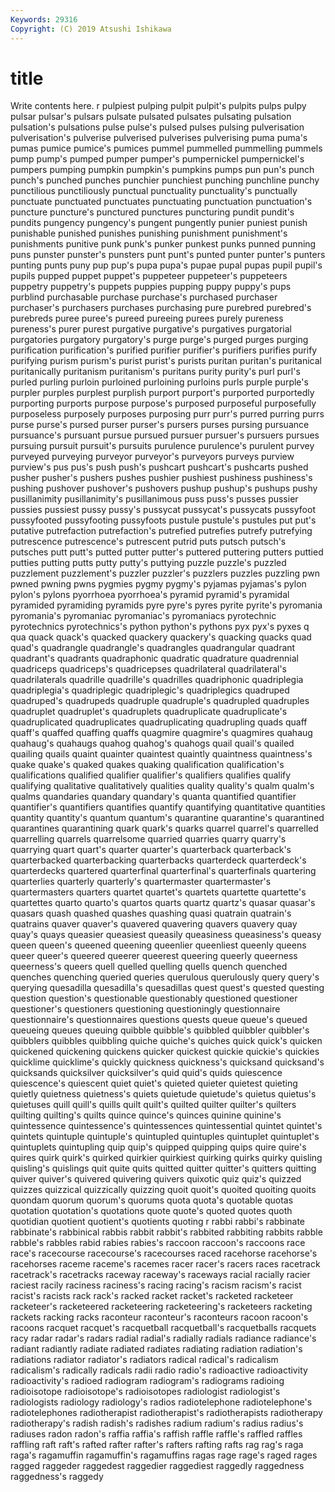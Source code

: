 ```yaml
---
Keywords: 29316
Copyright: (C) 2019 Atsushi Ishikawa
---
```


# title

Write contents here.
r pulpiest pulping pulpit pulpit's
pulpits pulps pulpy pulsar pulsar's pulsars pulsate pulsated pulsates pulsating
pulsation pulsation's pulsations pulse pulse's pulsed pulses pulsing pulverisation pulverisation's
pulverise pulverised pulverises pulverising puma puma's pumas pumice pumice's pumices
pummel pummelled pummelling pummels pump pump's pumped pumper pumper's pumpernickel
pumpernickel's pumpers pumping pumpkin pumpkin's pumpkins pumps pun pun's punch
punch's punched punches punchier punchiest punching punchline punchy punctilious punctiliously
punctual punctuality punctuality's punctually punctuate punctuated punctuates punctuating punctuation punctuation's
puncture puncture's punctured punctures puncturing pundit pundit's pundits pungency pungency's
pungent pungently punier puniest punish punishable punished punishes punishing punishment
punishment's punishments punitive punk punk's punker punkest punks punned punning
puns punster punster's punsters punt punt's punted punter punter's punters
punting punts puny pup pup's pupa pupa's pupae pupal pupas
pupil pupil's pupils pupped puppet puppet's puppeteer puppeteer's puppeteers puppetry
puppetry's puppets puppies pupping puppy puppy's pups purblind purchasable purchase
purchase's purchased purchaser purchaser's purchasers purchases purchasing pure purebred purebred's
purebreds puree puree's pureed pureeing purees purely pureness pureness's purer
purest purgative purgative's purgatives purgatorial purgatories purgatory purgatory's purge purge's
purged purges purging purification purification's purified purifier purifier's purifiers purifies
purify purifying purism purism's purist purist's purists puritan puritan's puritanical
puritanically puritanism puritanism's puritans purity purity's purl purl's purled purling
purloin purloined purloining purloins purls purple purple's purpler purples purplest
purplish purport purport's purported purportedly purporting purports purpose purpose's purposed
purposeful purposefully purposeless purposely purposes purposing purr purr's purred purring
purrs purse purse's pursed purser purser's pursers purses pursing pursuance
pursuance's pursuant pursue pursued pursuer pursuer's pursuers pursues pursuing pursuit
pursuit's pursuits purulence purulence's purulent purvey purveyed purveying purveyor purveyor's
purveyors purveys purview purview's pus pus's push push's pushcart pushcart's
pushcarts pushed pusher pusher's pushers pushes pushier pushiest pushiness pushiness's
pushing pushover pushover's pushovers pushup pushup's pushups pushy pusillanimity pusillanimity's
pusillanimous puss puss's pusses pussier pussies pussiest pussy pussy's pussycat
pussycat's pussycats pussyfoot pussyfooted pussyfooting pussyfoots pustule pustule's pustules put
put's putative putrefaction putrefaction's putrefied putrefies putrefy putrefying putrescence putrescence's
putrescent putrid puts putsch putsch's putsches putt putt's putted putter
putter's puttered puttering putters puttied putties putting putts putty putty's
puttying puzzle puzzle's puzzled puzzlement puzzlement's puzzler puzzler's puzzlers puzzles
puzzling pwn pwned pwning pwns pygmies pygmy pygmy's pyjamas pyjamas's
pylon pylon's pylons pyorrhoea pyorrhoea's pyramid pyramid's pyramidal pyramided pyramiding
pyramids pyre pyre's pyres pyrite pyrite's pyromania pyromania's pyromaniac pyromaniac's
pyromaniacs pyrotechnic pyrotechnics pyrotechnics's python python's pythons pyx pyx's pyxes
q qua quack quack's quacked quackery quackery's quacking quacks quad
quad's quadrangle quadrangle's quadrangles quadrangular quadrant quadrant's quadrants quadraphonic quadratic
quadrature quadrennial quadriceps quadriceps's quadricepses quadrilateral quadrilateral's quadrilaterals quadrille quadrille's
quadrilles quadriphonic quadriplegia quadriplegia's quadriplegic quadriplegic's quadriplegics quadruped quadruped's quadrupeds
quadruple quadruple's quadrupled quadruples quadruplet quadruplet's quadruplets quadruplicate quadruplicate's quadruplicated
quadruplicates quadruplicating quadrupling quads quaff quaff's quaffed quaffing quaffs quagmire
quagmire's quagmires quahaug quahaug's quahaugs quahog quahog's quahogs quail quail's
quailed quailing quails quaint quainter quaintest quaintly quaintness quaintness's quake
quake's quaked quakes quaking qualification qualification's qualifications qualified qualifier qualifier's
qualifiers qualifies qualify qualifying qualitative qualitatively qualities quality quality's qualm
qualm's qualms quandaries quandary quandary's quanta quantified quantifier quantifier's quantifiers
quantifies quantify quantifying quantitative quantities quantity quantity's quantum quantum's quarantine
quarantine's quarantined quarantines quarantining quark quark's quarks quarrel quarrel's quarrelled
quarrelling quarrels quarrelsome quarried quarries quarry quarry's quarrying quart quart's
quarter quarter's quarterback quarterback's quarterbacked quarterbacking quarterbacks quarterdeck quarterdeck's quarterdecks
quartered quarterfinal quarterfinal's quarterfinals quartering quarterlies quarterly quarterly's quartermaster quartermaster's
quartermasters quarters quartet quartet's quartets quartette quartette's quartettes quarto quarto's
quartos quarts quartz quartz's quasar quasar's quasars quash quashed quashes
quashing quasi quatrain quatrain's quatrains quaver quaver's quavered quavering quavers
quavery quay quay's quays queasier queasiest queasily queasiness queasiness's queasy
queen queen's queened queening queenlier queenliest queenly queens queer queer's
queered queerer queerest queering queerly queerness queerness's queers quell quelled
quelling quells quench quenched quenches quenching queried queries querulous querulously
query query's querying quesadilla quesadilla's quesadillas quest quest's quested questing
question question's questionable questionably questioned questioner questioner's questioners questioning questioningly
questionnaire questionnaire's questionnaires questions quests queue queue's queued queueing queues
queuing quibble quibble's quibbled quibbler quibbler's quibblers quibbles quibbling quiche
quiche's quiches quick quick's quicken quickened quickening quickens quicker quickest
quickie quickie's quickies quicklime quicklime's quickly quickness quickness's quicksand quicksand's
quicksands quicksilver quicksilver's quid quid's quids quiescence quiescence's quiescent quiet
quiet's quieted quieter quietest quieting quietly quietness quietness's quiets quietude
quietude's quietus quietus's quietuses quill quill's quills quilt quilt's quilted
quilter quilter's quilters quilting quilting's quilts quince quince's quinces quinine
quinine's quintessence quintessence's quintessences quintessential quintet quintet's quintets quintuple quintuple's
quintupled quintuples quintuplet quintuplet's quintuplets quintupling quip quip's quipped quipping
quips quire quire's quires quirk quirk's quirked quirkier quirkiest quirking
quirks quirky quisling quisling's quislings quit quite quits quitted quitter
quitter's quitters quitting quiver quiver's quivered quivering quivers quixotic quiz
quiz's quizzed quizzes quizzical quizzically quizzing quoit quoit's quoited quoiting
quoits quondam quorum quorum's quorums quota quota's quotable quotas quotation
quotation's quotations quote quote's quoted quotes quoth quotidian quotient quotient's
quotients quoting r rabbi rabbi's rabbinate rabbinate's rabbinical rabbis rabbit
rabbit's rabbited rabbiting rabbits rabble rabble's rabbles rabid rabies rabies's
raccoon raccoon's raccoons race race's racecourse racecourse's racecourses raced racehorse
racehorse's racehorses raceme raceme's racemes racer racer's racers races racetrack
racetrack's racetracks raceway raceway's raceways racial racially racier raciest racily
raciness raciness's racing racing's racism racism's racist racist's racists rack
rack's racked racket racket's racketed racketeer racketeer's racketeered racketeering racketeering's
racketeers racketing rackets racking racks raconteur raconteur's raconteurs racoon racoon's
racoons racquet racquet's racquetball racquetball's racquetballs racquets racy radar radar's
radars radial radial's radially radials radiance radiance's radiant radiantly radiate
radiated radiates radiating radiation radiation's radiations radiator radiator's radiators radical
radical's radicalism radicalism's radically radicals radii radio radio's radioactive radioactivity
radioactivity's radioed radiogram radiogram's radiograms radioing radioisotope radioisotope's radioisotopes radiologist
radiologist's radiologists radiology radiology's radios radiotelephone radiotelephone's radiotelephones radiotherapist radiotherapist's
radiotherapists radiotherapy radiotherapy's radish radish's radishes radium radium's radius radius's
radiuses radon radon's raffia raffia's raffish raffle raffle's raffled raffles
raffling raft raft's rafted rafter rafter's rafters rafting rafts rag
rag's raga raga's ragamuffin ragamuffin's ragamuffins ragas rage rage's raged
rages ragged raggeder raggedest raggedier raggediest raggedly raggedness raggedness's raggedy
